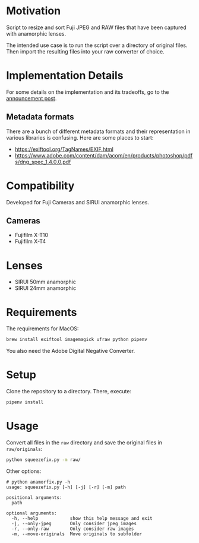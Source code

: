 # Motivation

Script to resize and sort Fuji JPEG and RAW files that have been captured with anamorphic lenses.

The intended use case is to run the script over a directory of original files. Then import the resulting files into your raw converter of choice.

# Implementation Details

For some details on the implementation and its tradeoffs, go to the [announcement post](https://boredconsultant.com/2021/01/17/De-squeeze-anamorphic-images-with-squeezefix/).

## Metadata formats

There are a bunch of different metadata formats and their representation in various libraries is confusing. Here are some places to start:

- https://exiftool.org/TagNames/EXIF.html
- https://www.adobe.com/content/dam/acom/en/products/photoshop/pdfs/dng_spec_1.4.0.0.pdf

# Compatibility

Developed for Fuji Cameras and SIRUI anamorphic lenses.

## Cameras

- Fujifilm X-T10
- Fujifilm X-T4

# Lenses

- SIRUI 50mm anamorphic
- SIRUI 24mm anamorphic

# Requirements

The requirements for MacOS:

```bash
brew install exiftool imagemagick ufraw python pipenv
```

You also need the Adobe Digital Negative Converter.

# Setup

Clone the repository to a directory. There, execute:

```bash
pipenv install
```

# Usage

Convert all files in the ```raw``` directory and save the original files in ```raw/originals```:

```bash
python squeezefix.py -m raw/
```

Other options:

```
# python anamorfix.py -h
usage: squeezefix.py [-h] [-j] [-r] [-m] path

positional arguments:
  path

optional arguments:
  -h, --help            show this help message and exit
  -j, --only-jpeg       Only consider jpeg images
  -r, --only-raw        Only consider raw images
  -m, --move-originals  Move originals to subfolder

```